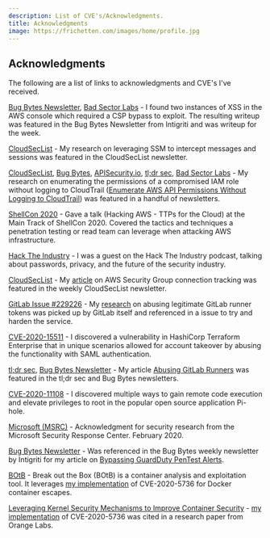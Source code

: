 ```yaml
---
description: List of CVE's/Acknowledgments.
title: Acknowledgments
image: https://frichetten.com/images/home/profile.jpg
---
```

<div class="card">
  <div class="card-block">
    <div class="text-canvas">
      <h2>Acknowledgments</h2>
      <div class="row">
        <div class="col-md">
          <p>The following are a list of links to acknowledgments and CVE's I've received.</p>
          <div><p><a href="https://blog.intigriti.com/2021/06/09/bug-bytes-126-xss-in-aws-exotic-python-rce-vectors-zseanos-methodology/">Bug Bytes Newsletter</a>, <a href="https://blog.badsectorlabs.com/last-week-in-security-lwis-2021-06-08.html">Bad Sector Labs</a> - I found two instances of XSS in the AWS console which required a CSP bypass to exploit. The resulting writeup was featured in the Bug Bytes Newsletter from Intigriti and was writeup for the week.</p></div>
          <div><p><a href="https://cloudseclist.com/issues/issue-72/">CloudSecList</a> - My research on leveraging SSM to intercept messages and sessions was featured in the CloudSecList newsletter.</p></div>
          <div><p><a href="https://cloudseclist.com/issues/issue-60/">CloudSecList</a>, <a href="https://blog.intigriti.com/2020/10/28/bug-bytes-94-breaking-symfony-apps-why-cyber-security-is-so-hard-to-learn-how-best-to-approach-it/">Bug Bytes</a>, <a href="https://apisecurity.io/issue-107-vulnerabilities-waze-aws-nhs-covid-19-app-forrester-app-sec-tech-tide/">APISecurity.io</a>, <a href="https://tldrsec.com/blog/tldr-sec-057/#cloud-security">tl;dr sec</a>, <a href="https://blog.badsectorlabs.com/last-week-in-security-lwis-2020-10-19.html">Bad Sector Labs</a> - My research on enumerating the permissions of a compromised IAM role without logging to CloudTrail (<a href="https://frichetten.com/blog/aws-api-enum-vuln/#pk_campaign=acknowledgments">Enumerate AWS API Permissions Without Logging to CloudTrail</a>) was featured in a handful of newsletters.</p></div>
          <div><p><a href="https://youtu.be/UKULTl-7jCs?t=25611">ShellCon 2020</a> - Gave a talk (Hacking AWS - TTPs for the Cloud) at the Main Track of ShellCon 2020. Covered the tactics and techniques a penetration testing or read team can leverage when attacking AWS infrastructure.</p></div>
          <div><p><a href="https://open.spotify.com/episode/5l2c5HW6McjpzXZGEBEQ8P">Hack The Industry</a> - I was a guest on the Hack The Industry podcast, talking about passwords, privacy, and the future of the security industry.</p></div>
          <div><p><a href="https://cloudseclist.com/issues/issue-50/">CloudSecList</a> - My <a href="https://frichetten.com/blog/abusing-aws-connection-tracking/#pk_campaign=acknowledgments">article</a> on AWS Security Group connection tracking was featured in the weekly CloudSecList newsletter.</p></div>
          <div><p><a href="https://gitlab.com/gitlab-org/gitlab/-/issues/229226">GitLab Issue #229226</a> - My <a href="https://frichetten.com/blog/abusing-gitlab-runners/#pk_campaign=acknowledgments">research</a> on abusing legitimate GitLab runner tokens was picked up by GitLab itself and referenced in a issue to try and harden the service.</p></div>
          <div><p><a href="https://cve.mitre.org/cgi-bin/cvename.cgi?name=CVE-2020-15511">CVE-2020-15511</a> - I discovered a vulnerability in HashiCorp Terraform Enterprise that in unique scenarios allowed for account takeover by abusing the functionality with SAML authentication.</p></div>
	  <div><p><a href="https://tldrsec.com/blog/tldr-sec-043/#red-team">tl;dr sec</a>, <a href="https://blog.intigriti.com/2020/07/22/bug-bytes-80-ci-dc-kung-fu-path-traversal-via-email-pro-devtool-tips/">Bug Bytes Newsletter</a> - My article <a href="https://frichetten.com/blog/abusing-gitlab-runners/#pk_campaign=acknowledgments">Abusing GitLab Runners</a> was featured in the tl;dr sec and Bug Bytes newsletters.
	  <div><p><a href="https://cve.mitre.org/cgi-bin/cvename.cgi?name=CVE-2020-11108">CVE-2020-11108</a> - I discovered multiple ways to gain remote code execution and elevate privileges to root in the popular open source application Pi-hole.</p></div>
	  <div><p><a href="https://portal.msrc.microsoft.com/en-us/security-guidance/researcher-acknowledgments-online-services">Microsoft (MSRC)</a> - Acknowledgment for security research from the Microsoft Security Response Center. February 2020.</p></div>
          <div><p><a href="https://blog.intigriti.com/2019/09/10/bug-bytes-35-derbycon-roundup-from-zero-to-admin-same-origin-summarised/?cn-reloaded=1">Bug Bytes Newsletter</a> - Was referenced in the Bug Bytes weekly newsletter by Intigriti for my article on <a href="https://frichetten.com/blog/bypass-guardduty-pentest-alerts/#pk_campaign=acknowledgments">Bypassing GuardDuty PenTest Alerts</a>.</p></div>
	  <div><p><a href="https://github.com/brompwnie/botb">BOtB</a> - Break out the Box (BOtB) is a container analysis and exploitation tool. It leverages <a href="https://github.com/Frichetten/CVE-2019-5736-PoC">my implementation</a> of CVE-2020-5736 for Docker container escapes.</p></div>
	  <div><p><a href="https://hal.inria.fr/hal-02169298/document">Leveraging Kernel Security Mechanisms to Improve Container Security</a> - <a href="https://github.com/Frichetten/CVE-2019-5736-PoC">my implementation</a> of CVE-2020-5736 was cited in a research paper from Orange Labs.</p></div>
        </div>
      </div>
    </div>
  </div>
</div>
